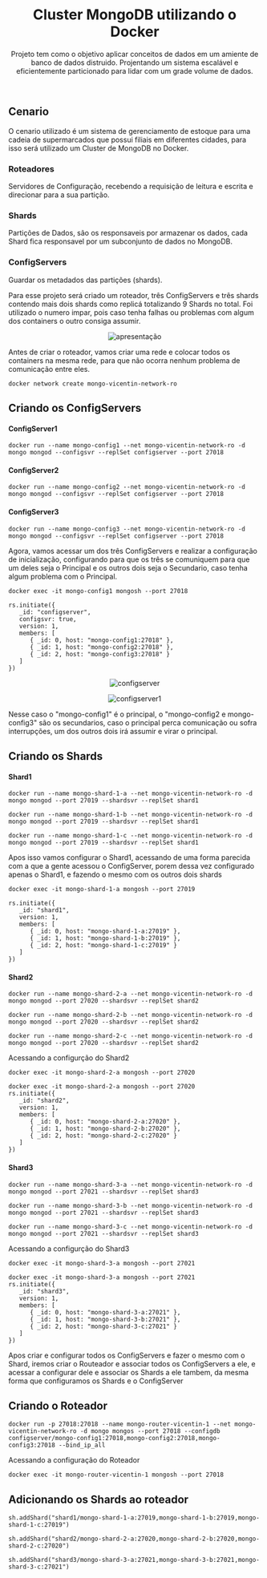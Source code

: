 <h1 align="center">Cluster MongoDB utilizando o Docker</h1>
<p align="center">Projeto tem como o objetivo aplicar conceitos de dados em um amiente de banco de dados distruido. Projentando um sistema escalável e eficientemente particionado para lidar com um grade volume de dados.</p>
</br>

<h2>Cenario</h2>
<p>O cenario utilizado é um sistema de gerenciamento de estoque para uma cadeia de supermarcados que possui filiais em diferentes cidades, para isso será utilizado um Cluster de MongoDB no Docker.</p>

<h3>Roteadores</h3><p>Servidores de Configuração, recebendo a requisição de leitura e escrita e direcionar para a sua partição.</p>
<h3>Shards</h3><p>Partições de Dados, são os responsaveis por armazenar os dados, cada Shard fica responsavel por um subconjunto de dados no MongoDB.</p>
<h3>ConfigServers</h3><p>Guardar os metadados das partições (shards).</p>
<p>Para esse projeto será criado um roteador, três ConfigServers e três shards contendo mais dois shards como replicá totalizando 9 Shards no total. Foi utilizado o numero impar, pois caso tenha falhas ou problemas com algum dos containers o outro consiga assumir.</p>

<p align="center">
  <img src="https://github.com/mateusvicentin/cluster-mongodb/assets/31457038/e246a7c5-b2c8-4cc6-ba8d-2e761d6db8b9" alt="apresentação">
</p>

<p>Antes de criar o roteador, vamos criar uma rede e colocar todos os containers na mesma rede, para que não ocorra nenhum problema de comunicação entre eles.</p>

```shell
docker network create mongo-vicentin-network-ro
```
<h2>Criando os ConfigServers</h2>
<h4>ConfigServer1</h4>

```shell
docker run --name mongo-config1 --net mongo-vicentin-network-ro -d mongo mongod --configsvr --replSet configserver --port 27018
```
<h4>ConfigServer2</h4>

```shell
docker run --name mongo-config2 --net mongo-vicentin-network-ro -d mongo mongod --configsvr --replSet configserver --port 27018
```
<h4>ConfigServer3</h4>

```shell
docker run --name mongo-config3 --net mongo-vicentin-network-ro -d mongo mongod --configsvr --replSet configserver --port 27018
```

<p>Agora, vamos acessar um dos três ConfigServers e realizar a configuração de inicialização, configurando para que os três se comuniquem para que um deles seja o Principal e os outros dois seja o Secundario, caso tenha algum problema com o Principal.</p>

```shell
docker exec -it mongo-config1 mongosh --port 27018
```
```shell
rs.initiate({
   _id: "configserver",
   configsvr: true,
   version: 1,
   members: [
      { _id: 0, host: "mongo-config1:27018" },
      { _id: 1, host: "mongo-config2:27018" },
      { _id: 2, host: "mongo-config3:27018" }
   ]
})
```
<p align="center">
  <img src="https://github.com/mateusvicentin/cluster-mongodb/assets/31457038/b5f01578-27b8-4d45-b8ac-e09b1106aa83" alt="configserver">
</p>

<p align="center">
  <img src="https://github.com/mateusvicentin/cluster-mongodb/assets/31457038/3a758615-0993-436d-a288-1afc68f26b53" alt="configserver1">
</p>

<p>Nesse caso o "mongo-config1" é o principal, o "mongo-config2 e mongo-config3" são os secundarios, caso o principal perca comunicação ou sofra interrupções, um dos outros dois irá assumir e virar o principal.</p>

<h2>Criando os Shards</h2>
<h4>Shard1</h4>

```shell
docker run --name mongo-shard-1-a --net mongo-vicentin-network-ro -d mongo mongod --port 27019 --shardsvr --replSet shard1
```
```shell
docker run --name mongo-shard-1-b --net mongo-vicentin-network-ro -d mongo mongod --port 27019 --shardsvr --replSet shard1
```
```shell
docker run --name mongo-shard-1-c --net mongo-vicentin-network-ro -d mongo mongod --port 27019 --shardsvr --replSet shard1
```
<p>Apos isso vamos configurar o Shard1, acessando de uma forma parecida com a que a gente acessou o ConfigServer, porem dessa vez configurado apenas o Shard1, e fazendo o mesmo com os outros dois shards</p>

```shell
docker exec -it mongo-shard-1-a mongosh --port 27019 
```
```shell
rs.initiate({
   _id: "shard1",
   version: 1,
   members: [
      { _id: 0, host: "mongo-shard-1-a:27019" },
      { _id: 1, host: "mongo-shard-1-b:27019" },
      { _id: 2, host: "mongo-shard-1-c:27019" }
   ]
})
```
<h4>Shard2</h4>

```shell
docker run --name mongo-shard-2-a --net mongo-vicentin-network-ro -d mongo mongod --port 27020 --shardsvr --replSet shard2
```
```shell
docker run --name mongo-shard-2-b --net mongo-vicentin-network-ro -d mongo mongod --port 27020 --shardsvr --replSet shard2
```
```shell
docker run --name mongo-shard-2-c --net mongo-vicentin-network-ro -d mongo mongod --port 27020 --shardsvr --replSet shard2
```
<p>Acessando a configurção do Shard2</p>

```shell
docker exec -it mongo-shard-2-a mongosh --port 27020
```
```shell
docker exec -it mongo-shard-2-a mongosh --port 27020 
rs.initiate({
   _id: "shard2",
   version: 1,
   members: [
      { _id: 0, host: "mongo-shard-2-a:27020" },
      { _id: 1, host: "mongo-shard-2-b:27020" },
      { _id: 2, host: "mongo-shard-2-c:27020" }
   ]
})
```
<h4>Shard3</h4>

```shell
docker run --name mongo-shard-3-a --net mongo-vicentin-network-ro -d mongo mongod --port 27021 --shardsvr --replSet shard3
```
```shell
docker run --name mongo-shard-3-b --net mongo-vicentin-network-ro -d mongo mongod --port 27021 --shardsvr --replSet shard3
```
```shell
docker run --name mongo-shard-3-c --net mongo-vicentin-network-ro -d mongo mongod --port 27021 --shardsvr --replSet shard3
```
<p>Acessando a configurção do Shard3</p>

```shell
docker exec -it mongo-shard-3-a mongosh --port 27021 
```
```shell
docker exec -it mongo-shard-3-a mongosh --port 27021 
rs.initiate({
   _id: "shard3",
   version: 1,
   members: [
      { _id: 0, host: "mongo-shard-3-a:27021" },
      { _id: 1, host: "mongo-shard-3-b:27021" },
      { _id: 2, host: "mongo-shard-3-c:27021" }
   ]
}) 
```
<p>Apos criar e configurar todos os ConfigServers e fazer o mesmo com o Shard, iremos criar o Routeador e associar todos os ConfigServers a ele, e acessar a configurar dele e associar os Shards a ele tambem, da mesma forma que configuramos os Shards e o ConfigServer</p>

<h2>Criando o Roteador</h2>

```shell
docker run -p 27018:27018 --name mongo-router-vicentin-1 --net mongo-vicentin-network-ro -d mongo mongos --port 27018 --configdb configserver/mongo-config1:27018,mongo-config2:27018,mongo-config3:27018 --bind_ip_all
```
<p>Acessando a configuração do Roteador</p>

```shell
docker exec -it mongo-router-vicentin-1 mongosh --port 27018 
```
<h2>Adicionando os Shards ao roteador</h2>

```shell
sh.addShard("shard1/mongo-shard-1-a:27019,mongo-shard-1-b:27019,mongo-shard-1-c:27019")
```
```shell
sh.addShard("shard2/mongo-shard-2-a:27020,mongo-shard-2-b:27020,mongo-shard-2-c:27020")
```
```shell
sh.addShard("shard3/mongo-shard-3-a:27021,mongo-shard-3-b:27021,mongo-shard-3-c:27021")
```

